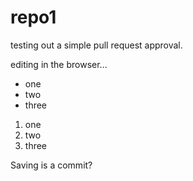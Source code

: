 repo1
=====

testing out a simple pull request approval.

editing in the browser...
- one
- two 
- three

1. one
2. two
3. three

Saving is a commit?
